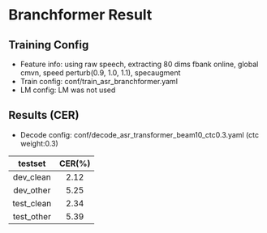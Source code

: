 # Branchformer Result

## Training Config
- Feature info: using raw speech, extracting 80 dims fbank online, global cmvn, speed perturb(0.9, 1.0, 1.1), specaugment
- Train config: conf/train_asr_branchformer.yaml
- LM config: LM was not used

## Results (CER)
- Decode config: conf/decode_asr_transformer_beam10_ctc0.3.yaml (ctc weight:0.3)

|   testset   | CER(%)  |
|:-----------:|:-------:|
|    dev_clean     |  2.12   |
|    dev_other     |  5.25   |
|    test_clean     |  2.34   |
|    test_other     |  5.39   |